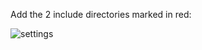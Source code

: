 Add the 2 include directories marked in red:

![settings](https://user-images.githubusercontent.com/62848804/95232145-014e6500-07fc-11eb-851c-819858868a72.png)
